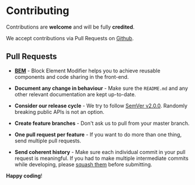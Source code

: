 # Contributing

Contributions are **welcome** and will be fully **credited**.

We accept contributions via Pull Requests on [Github](link-project-home).


## Pull Requests

-   **[BEM](link-bem)** - Block Element Modifier helps you to achieve reusable
    components and code sharing in the front-end.

-   **Document any change in behaviour** - Make sure the `README.md` and any
    other relevant documentation are kept up-to-date.

-   **Consider our release cycle** - We try to follow
    [SemVer v2.0.0](link-semver). Randomly breaking public APIs is not an
    option.

-   **Create feature branches** - Don't ask us to pull from your master branch.

-   **One pull request per feature** - If you want to do more than one thing,
    send multiple pull requests.

-   **Send coherent history** - Make sure each individual commit in your pull
    request is meaningful. If you had to make multiple intermediate commits
    while developing, please [squash them](link-git-scm-commits) before
    submitting.

**Happy coding**!

[link-project-home]: https://github.com/martiadrogue/:package_name
[link-bem]: http://getbem.com/
[link-semver]: http://semver.org/
[link-git-scm-commits]: http://www.git-scm.com/book/en/v2/Git-Tools-Rewriting-History#Changing-Multiple-Commit-Messages
